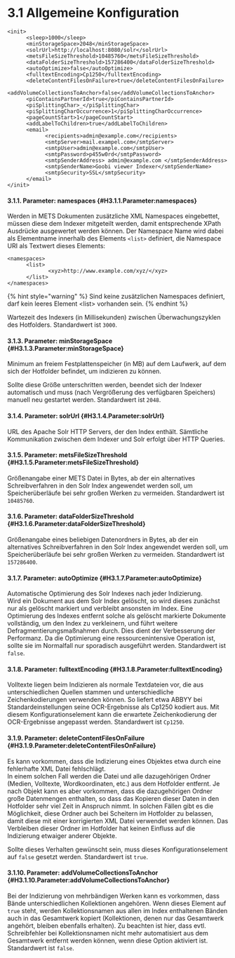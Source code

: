 # 3.1 Allgemeine Konfiguration

```markup
<init>
      <sleep>1000</sleep>
      <minStorageSpace>2048</minStorageSpace>
      <solrUrl>http://localhost:8080/solr</solrUrl>
      <metsFileSizeThreshold>10485760</metsFileSizeThreshold>
      <dataFolderSizeThreshold>157286400</dataFolderSizeThreshold>
      <autoOptimize>false</autoOptimize>
      <fulltextEncoding>Cp1250</fulltextEncoding>
      <deleteContentFilesOnFailure>true</deleteContentFilesOnFailure>
      <addVolumeCollectionsToAnchor>false</addVolumeCollectionsToAnchor>
      <piContainsPartnerId>true</piContainsPartnerId>
      <piSplittingChar>_</piSplittingChar>
      <piSplittingCharOccurrence>1</piSplittingCharOccurrence>
      <pageCountStart>1</pageCountStart>
      <addLabelToChildren>true</addLabelToChildren>
      <email>
            <recipients>admin@example.com</recipients>
            <smtpServer>mail.exampel.com</smtpServer>
            <smtpUser>admin@example.com</smtpUser>
            <smtpPassword>p455w0rd</smtpPassword>
            <smtpSenderAddress> admin@example.com </smtpSenderAddress>
            <smtpSenderName>Goobi viewer Indexer</smtpSenderName>
            <smtpSecurity>SSL</smtpSecurity>
      </email>
</init>
```

#### 3.1.1. Parameter: namespaces {#H3.1.1.Parameter:namespaces}

Werden in METS Dokumenten zusätzliche XML Namespaces eingebettet, müssen diese dem Indexer mitgeteilt werden, damit entsprechende XPath Ausdrücke ausgewertet werden können. Der Namespace Name wird dabei als Elementname innerhalb des Elements `<list>` definiert, die Namespace URI als Textwert dieses Elements: 

```markup
<namespaces>
      <list>
             <xyz>http://www.example.com/xyz/</xyz>
      </list>
</namespaces>
```

{% hint style="warning" %}
Sind keine zusätzlichen Namespaces definiert, darf kein leeres Element &lt;list&gt; vorhanden sein.
{% endhint %}

Wartezeit des Indexers \(in Millisekunden\) zwischen Überwachungszyklen des Hotfolders. Standardwert ist `3000`.

#### 3.1.3. Parameter: minStorageSpace {#H3.1.3.Parameter:minStorageSpace}

Minimum an freiem Festplattenspeicher \(in MB\) auf dem Laufwerk, auf dem sich der Hotfolder befindet, um indizieren zu können. 

Sollte diese Größe unterschritten werden, beendet sich der Indexer automatisch und muss \(nach Vergrößerung des verfügbaren Speichers\) manuell neu gestartet werden. Standardwert ist `2048`.

#### 3.1.4. Parameter: solrUrl {#H3.1.4.Parameter:solrUrl}

URL des Apache Solr HTTP Servers, der den Index enthält. Sämtliche Kommunikation zwischen dem Indexer und Solr erfolgt über HTTP Queries.

#### 3.1.5. Parameter: metsFileSizeThreshold {#H3.1.5.Parameter:metsFileSizeThreshold}

Größenangabe einer METS Datei in Bytes, ab der ein alternatives Schreibverfahren in den Solr Index angewendet werden soll, um Speicherüberläufe bei sehr großen Werken zu vermeiden. Standardwert ist `10485760`.

#### 3.1.6. Parameter: dataFolderSizeThreshold {#H3.1.6.Parameter:dataFolderSizeThreshold}

Größenangabe eines beliebigen Datenordners in Bytes, ab der ein alternatives Schreibverfahren in den Solr Index angewendet werden soll, um Speicherüberläufe bei sehr großen Werken zu vermeiden. Standardwert ist `157286400`.

#### 3.1.7. Parameter: autoOptimize {#H3.1.7.Parameter:autoOptimize}

Automatische Optimierung des Solr Indexes nach jeder Indizierung.  
Wird ein Dokument aus dem Solr Index gelöscht, so wird dieses zunächst nur als gelöscht markiert und verbleibt ansonsten im Index. Eine Optimierung des Indexes entfernt solche als gelöscht markierte Dokumente vollständig, um den Index zu verkleinern, und führt weitere Defragmentierungsmaßnahmen durch. Dies dient der Verbesserung der Performanz. Da die Optimierung eine ressourcenintensive Operation ist, sollte sie im Normalfall nur sporadisch ausgeführt werden. Standardwert ist `false`.

#### 3.1.8. Parameter: fulltextEncoding {#H3.1.8.Parameter:fulltextEncoding}

Volltexte liegen beim Indizieren als normale Textdateien vor, die aus unterschiedlichen Quellen stammen und unterschiedliche Zeichenkodierungen verwenden können. So liefert etwa ABBYY bei Standardeinstellungen seine OCR-Ergebnisse als Cp1250 kodiert aus. Mit diesem Konfigurationselement kann die erwartete Zeichenkodierung der OCR-Ergebnisse angepasst werden. Standardwert ist `Cp1250`.

#### 3.1.9. Parameter: deleteContentFilesOnFailure {#H3.1.9.Parameter:deleteContentFilesOnFailure}

Es kann vorkommen, dass die Indizierung eines Objektes etwa durch eine fehlerhafte XML Datei fehlschlägt.  
In einem solchen Fall werden die Datei und alle dazugehörigen Ordner \(Medien, Volltexte, Wordkoordinaten, etc.\) aus dem Hotfolder entfernt. Je nach Objekt kann es aber vorkommen, dass die dazugehörigen Ordner große Datenmengen enthalten, so dass das Kopieren dieser Daten in den Hotfolder sehr viel Zeit in Anspruch nimmt. In solchen Fällen gibt es die Möglichkeit, diese Ordner auch bei Scheitern im Hotfolder zu belassen, damit diese mit einer korrigierten XML Datei verwendet werden können. Das Verbleiben dieser Ordner im Hotfolder hat keinen Einfluss auf die Indizierung etwaiger anderer Objekte.

Sollte dieses Verhalten gewünscht sein, muss dieses Konfigurationselement auf `false` gesetzt werden. Standardwert ist `true`.

#### 3.1.10. Parameter: addVolumeCollectionsToAnchor {#H3.1.10.Parameter:addVolumeCollectionsToAnchor}

Bei der Indizierung von mehrbändigen Werken kann es vorkommen, dass Bände unterschiedlichen Kollektionen angehören. Wenn dieses Element auf `true` steht, werden Kollektionsnamen aus allen im Index enthaltenen Bänden auch in das Gesamtwerk kopiert \(Kollektionen, denen nur das Gesamtwerk angehört, bleiben ebenfalls erhalten\). Zu beachten ist hier, dass evtl. Schreibfehler bei Kollektionsnamen nicht mehr automatisiert aus dem Gesamtwerk entfernt werden können, wenn diese Option aktiviert ist. Standardwert ist `false`.

